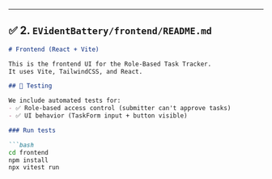 
---

## ✅ 2. `EVidentBattery/frontend/README.md`

```md
# Frontend (React + Vite)

This is the frontend UI for the Role-Based Task Tracker.  
It uses Vite, TailwindCSS, and React.

## 🧪 Testing

We include automated tests for:
- ✅ Role-based access control (submitter can't approve tasks)
- ✅ UI behavior (TaskForm input + button visible)

### Run tests

```bash
cd frontend
npm install
npx vitest run
